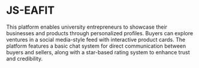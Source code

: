 # JS-EAFIT
This platform enables university entrepreneurs to showcase their businesses and products through personalized profiles. Buyers can explore ventures in a social media-style feed with interactive product cards. The platform features a basic chat system for direct communication between buyers and sellers, along with a star-based rating system to enhance trust and credibility.